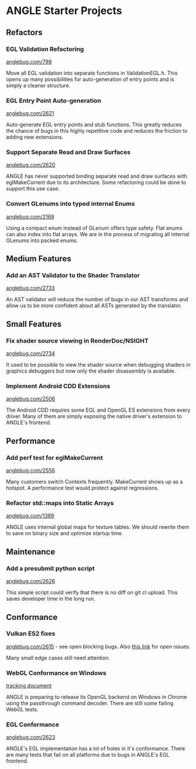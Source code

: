 # ANGLE Starter Projects

## Refactors

### EGL Validation Refactoring

[anglebug.com/798](http://anglebug.com/798)

Move all EGL validation into separate functions in ValidationEGL.h. This opens up many possibilities for auto-generation
of entry points and is simply a cleaner structure.

### EGL Entry Point Auto-generation

[anglebug.com/2621](http://anglebug.com/2621)

Auto-generate EGL entry points and stub functions. This greatly reduces the chance of bugs in this highly repetitive
code and reduces the friction to adding new extensions.

### Support Separate Read and Draw Surfaces

[anglebug.com/2620](http://anglebug.com/2620)

ANGLE has never supported binding separate read and draw surfaces with eglMakeCurrent due to its architecture. Some
refactoring could be done to support this use case.

### Convert GLenums into typed internal Enums

[anglebug.com/2169](http://anglebug.com/2169)

Using a compact enum instead of GLenum offers type safety. Flat enums can also index into flat arrays. We are in the
process of migrating all internal GLenums into packed enums.

## Medium Features

### Add an AST Validator to the Shader Translator

[anglebug.com/2733](http://anglebug.com/2733)

An AST validator will reduce the number of bugs in our AST transforms and allow us to be more confident about all ASTs
generated by the translator.

## Small Features

### Fix shader source viewing in RenderDoc/NSIGHT

[anglebug.com/2734](http://anglebug.com/2734)

It used to be possible to view the shader source when debugging shaders in graphics debuggers but now only the shader
disassembly is available.

### Implement Android CDD Extensions

[anglebug.com/2506](http://anglebug.com/2506)

The Android CDD requires some EGL and OpenGL ES extensions from every driver. Many of them are simply exposing the
native driver's extension to ANGLE's frontend.

## Performance

### Add perf test for eglMakeCurrent

[anglebug.com/2556](http://anglebug.com/2556)

Many customers switch Contexts frequently. MakeCurrent shows up as a hotspot. A performance test would protect against
regressions.

### Refactor std::maps into Static Arrays

[anglebug.com/1389](http://anglebug.com/1389)

ANGLE uses internal global maps for texture tables. We should rewrite them to save on binary size and optimize startup
time.

## Maintenance

### Add a presubmit python script

[anglebug.com/2626](http://anglebug.com/2626)

This simple script could verify that there is no diff on git cl upload.  This saves developer time in the long run.

## Conformance

### Vulkan ES2 fixes

[anglebug.com/2615](http://anglebug.com/2615) - see open blocking bugs. Also
[this link](https://bugs.chromium.org/p/angleproject/issues/list?can=2&q=Renderer%3DVulkan+-has%3Aowner&colspec=ID+Type+Status+Priority+Feature+Owner+Summary&cells=ids)
for open issues.

Many small edge cases still need attention.

### WebGL Conformance on Windows

[tracking document](https://docs.google.com/spreadsheets/d/1NQePFOdCKT1WKG2P4Qt8igLrLVy4U3vLOLvVWwbkllw/edit?usp=sharing)

ANGLE is preparing to release its OpenGL backend on Windows in Chrome using the passthrough command decoder. There are
still some failing WebGL tests.

### EGL Conformance

[anglebug.com/2623](http://anglebug.com/2623)

ANGLE's EGL implementation has a lot of holes in it's conformance. There are many tests that fail on all platforms due
to bugs in ANGLE's EGL frontend.
